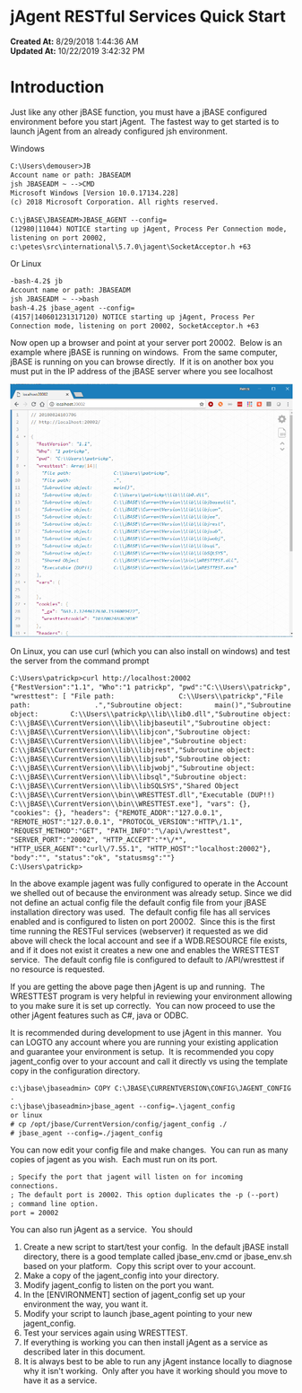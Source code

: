 # jAgent RESTful Services Quick Start

**Created At:** 8/29/2018 1:44:36 AM  
**Updated At:** 10/22/2019 3:42:32 PM  


# Introduction

Just like any other jBASE function, you must have a jBASE configured environment before you start jAgent.  The fastest way to get started is to launch jAgent from an already configured jsh environment.

Windows

```
C:\Users\demouser>JB
Account name or path: JBASEADM
jsh JBASEADM ~ -->CMD
Microsoft Windows [Version 10.0.17134.228]
(c) 2018 Microsoft Corporation. All rights reserved.

C:\jBASE\JBASEADM>JBASE_AGENT --config=
(12980|11044) NOTICE starting up jAgent, Process Per Connection mode, listening on port 20002, c:\petes\src\international\5.7.0\jagent\SocketAcceptor.h +63
```

Or Linux

```
-bash-4.2$ jb
Account name or path: JBASEADM
jsh JBASEADM ~ -->bash
bash-4.2$ jbase_agent --config=
(4157|140601231317120) NOTICE starting up jAgent, Process Per Connection mode, listening on port 20002, SocketAcceptor.h +63
```

Now open up a browser and point at your server port 20002.  Below is an example where jBASE is running on windows.  From the same computer, jBASE is running on you can browse directly.  If it is on another box you must put in the IP address of the jBASE server where you see localhost

![](./1535132303031-1535132303031.jpg)

On Linux, you can use curl (which you can also install on windows) and test the server from the command prompt

```
C:\Users\patrickp>curl http://localhost:20002
{"RestVersion":"1.1", "Who":"1 patrickp", "pwd":"C:\\Users\\patrickp", "wresttest": [ "File path:                C:\\Users\\patrickp","File path:                .","Subroutine object:        main()","Subroutine object:        C:\\Users\\patrickp\\lib\\lib0.dll","Subroutine object:        C:\\jBASE\\CurrentVersion\\lib\\libjbaseutil","Subroutine object:        C:\\jBASE\\CurrentVersion\\lib\\libjcon","Subroutine object:        C:\\jBASE\\CurrentVersion\\lib\\libjee","Subroutine object:        C:\\jBASE\\CurrentVersion\\lib\\libjrest","Subroutine object:        C:\\jBASE\\CurrentVersion\\lib\\libjsub","Subroutine object:        C:\\jBASE\\CurrentVersion\\lib\\libjwobj","Subroutine object:        C:\\jBASE\\CurrentVersion\\lib\\libsql","Subroutine object:        C:\\jBASE\\CurrentVersion\\lib\\libSQLSYS","Shared Object             C:\\jBASE\\CurrentVersion\\bin\\WRESTTEST.dll","Executable (DUP!!)        C:\\jBASE\\CurrentVersion\\bin\\WRESTTEST.exe"], "vars": {}, "cookies": {}, "headers": {"REMOTE_ADDR":"127.0.0.1", "REMOTE_HOST":"127.0.0.1", "PROTOCOL_VERSION":"HTTP\/1.1", "REQUEST_METHOD":"GET", "PATH_INFO":"\/api\/wresttest", "SERVER_PORT":"20002", "HTTP_ACCEPT":"*\/*", "HTTP_USER_AGENT":"curl\/7.55.1", "HTTP_HOST":"localhost:20002"}, "body":"", "status":"ok", "statusmsg":""}
C:\Users\patrickp>
```

In the above example jagent was fully configured to operate in the Account we shelled out of because the environment was already setup. Since we did not define an actual config file the default config file from your jBASE installation directory was used.  The default config file has all services enabled and is configured to listen on port 20002.  Since this is the first time running the RESTFul services (webserver) it requested as we did above will check the local account and see if a WDB.RESOURCE file exists, and if it does not exist it creates a new one and enables the WRESTTEST service.  The default config file is configured to default to /API/wresttest if no resource is requested.

If you are getting the above page then jAgent is up and running.  The WRESTTEST program is very helpful in reviewing your environment allowing to you make sure it is set up correctly.  You can now proceed to use the other jAgent features such as C#, java or ODBC.

It is recommended during development to use jAgent in this manner.  You can LOGTO any account where you are running your existing application and guarantee your environment is setup.  It is recommended you copy jagent\_config over to your account and call it directly vs using the template copy in the configuration directory.

```
c:\jbase\jbaseadmin> COPY C:\JBASE\CURRENTVERSION\CONFIG\JAGENT_CONFIG .
c:\jbase\jbaseadmin>jbase_agent --config=.\jagent_config  
or linux
# cp /opt/jbase/CurrentVersion/config/jagent_config ./
# jbase_agent --config=./jagent_config
```

You can now edit your config file and make changes.  You can run as many copies of jagent as you wish.  Each must run on its port.

```
; Specify the port that jagent will listen on for incoming connections.
; The default port is 20002. This option duplicates the -p (--port)
; command line option.
port = 20002
```

You can also run jAgent as a service.  You should

1. Create a new script to start/test your config.  In the default jBASE install directory, there is a good template called jbase\_env.cmd or jbase\_env.sh based on your platform.  Copy this script over to your account.
2. Make a copy of the jagent\_config into your directory.
3. Modify jagent\_config to listen on the port you want.
4. In the [ENVIRONMENT] section of jagent\_config set up your environment the way, you want it.
5. Modify your script to launch jbase\_agent pointing to your new jagent\_config.
6. Test your services again using WRESTTEST.
7. If everything is working you can then install jAgent as a service as described later in this document.
8. It is always best to be able to run any jAgent instance locally to diagnose why it isn't working.  Only after you have it working should you move to have it as a service.





